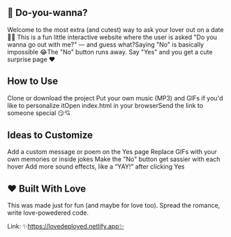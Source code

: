 ## 💌 Do-you-wanna?

Welcome to the most extra (and cutest) way to ask your lover out on a date 🥰✨
This is a fun little interactive website where the user is asked "Do you wanna go out with me?" — and guess what?Saying "No" is basically impossible 😂The "No" button runs away. Say "Yes" and you get a cute surprise page ❤️

## How to Use

Clone or download the project Put your own music (MP3) and GIFs if you'd like to personalize itOpen index.html in your browserSend the link to someone special 😏💘

## Ideas to Customize

Add a custom message or poem on the Yes page Replace GIFs with your own memories or inside jokes Make the "No" button get sassier with each hover Add more sound effects, like a “YAY!” after clicking Yes

## ❤ Built With Love

This was made just for fun (and maybe for love too). Spread the romance, write love-powedered code.

Link: ✨https://lovedeployed.netlify.app✨
